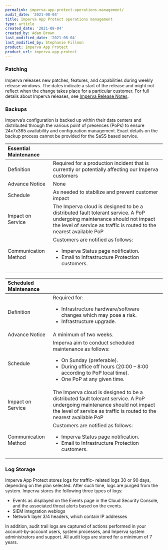 ```yaml
---
permalink: imperva-app-protect-operations-management/
audit_date: '2021-08-04'
title: Imperva App Protect operations management
type: article
created_date: '2021-08-04'
created_by: Adam Brown
last_modified_date: '2021-08-04'
last_modified_by: Stephanie Fillmon
product: Imperva App Protect
product_url: imperva-app-protect
---
```


### Patching

Imperva releases new patches, features, and capabilities during weekly
release windows. The dates indicate a start of the release and might not
reflect when the change takes place for a particular customer. For full
details about Imperva releases, see
[Imperva Release Notes](https://docs.imperva.com/bundle/cloud-application-security/page/release-notes/release-notes.htm).

### Backups

Imperva’s configuration is backed up within their data centers and distributed
through the various point of presences (PoPs) to ensure 24x7x365 availability
and configuration management. Exact details on the backup process cannot be
provided for the SaSS based service.

| Essential Maintenance |   |
| :-- | :-- |
| Definition | Required for a production incident that is currently or potentially affecting our Imperva customers |
| Advance Notice | None |
| Schedule  | As needed to stabilize and prevent customer impact |
| Impact on Service | The Imperva cloud is designed to be a distributed fault tolerant service. A PoP undergoing maintenance should not impact the level of service as traffic is routed to the nearest available PoP |
| Communication Method | Customers are notified as follows:<br /><ul><li>Imperva Status page notification.</li><li>Email to Infrastructure Protection customers.</li><ul/> |


| Scheduled Maintenance  |   |
| :-- | :-- |
| Definition  | Required for:  <br /><ul><li>Infrastructure hardware/software changes which may pose a risk.</li><li>Infrastructure upgrade.</li><ul/> |
| Advance Notice | A minimum of two weeks.  |
| Schedule | Imperva aim to conduct scheduled maintenance as follows:<br /><ul><li>  On Sunday (preferable).</li><li>During office off hours (20:00 – 8:00 according to PoP local time).</li><li>One PoP at any given time.</li><ul/> |
| Impact on Service | The Imperva cloud is designed to be a distributed fault tolerant service. A PoP undergoing maintenance should not impact the level of service as traffic is routed to the nearest available PoP |
| Communication Method | Customers are notified as follows:<br /><ul><li>Imperva Status page notification.</li><li>Email to Infrastructure Protection customers.</li><ul/> |

### Log Storage

Imperva App Protect stores logs for traffic- related logs 30 or 90 days,
depending on the plan selected. After such time, logs are purged from the
system. Imperva stores the following three types of logs:

- Events as displayed on the Events page in the Cloud Security Console, and
  the associated threat alerts based on the events.
- SIEM integration weblogs
- Network layer 3/4 headers, which contain IP addresses

In addition, audit trail logs are captured of actions performed in your
account-by-account users, system processes, and Imperva system administrators
and support. All audit logs are stored for a minimum of 7 years.
